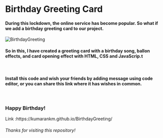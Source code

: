 # Birthday Greeting Card
<p align="center">
<h4>During this lockdown, the online service has become popular. So what if we add a birthday greeting card to our project.</h4>

![BirthdayGreeting](https://user-images.githubusercontent.com/60292723/115341065-7ea05c80-a1c5-11eb-9265-7076e19b421a.gif)

<h4>So in this, I have created a greeting card with a birthday song, ballon effects, and card opening effect with HTML, CSS and JavaScrip.t</h4><br>
<h4>Install this code and wish your friends by adding message using code editor, or you can share this link where it has wishes in common.<h4> <br>
  <h3>Happy Birthday!</h3>
Link :https://kumarankm.github.io/BirthdayGreeting/ <br>
  
 <h6>Thanks for visiting this repository!</h6>
  </p>
